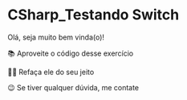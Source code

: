 # CSharp_Testando Switch

Olá, seja muito bem vinda(o)!

📚 Aproveite o código desse exercício

👩‍💻 Refaça ele do seu jeito

😉 Se tiver qualquer dúvida, me contate
